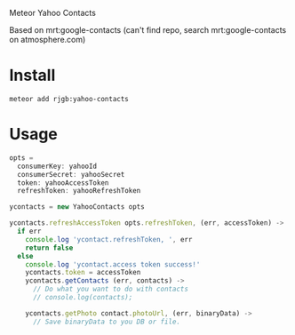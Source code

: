 Meteor Yahoo Contacts

Based on mrt:google-contacts (can't find repo, search mrt:google-contacts on atmosphere.com)

# Install

    meteor add rjgb:yahoo-contacts

# Usage
  
```javascript
opts =
  consumerKey: yahooId
  consumerSecret: yahooSecret
  token: yahooAccessToken
  refreshToken: yahooRefreshToken

ycontacts = new YahooContacts opts

ycontacts.refreshAccessToken opts.refreshToken, (err, accessToken) ->
  if err
    console.log 'ycontact.refreshToken, ', err
    return false
  else
    console.log 'ycontact.access token success!'
    ycontacts.token = accessToken
    ycontacts.getContacts (err, contacts) ->
      // Do what you want to do with contacts
      // console.log(contacts);

    ycontacts.getPhoto contact.photoUrl, (err, binaryData) ->
      // Save binaryData to you DB or file.
```